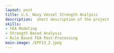 ```yaml
---
layout: post
title: U.S. Navy Vessel Strength Analysis
description:  short description of the project
skills: 
- FEA Modeling
- Strength Based Analysis
- Rule Based FEA Post-Processing
main-image: /EPF13_2.jpeg 
---
```

